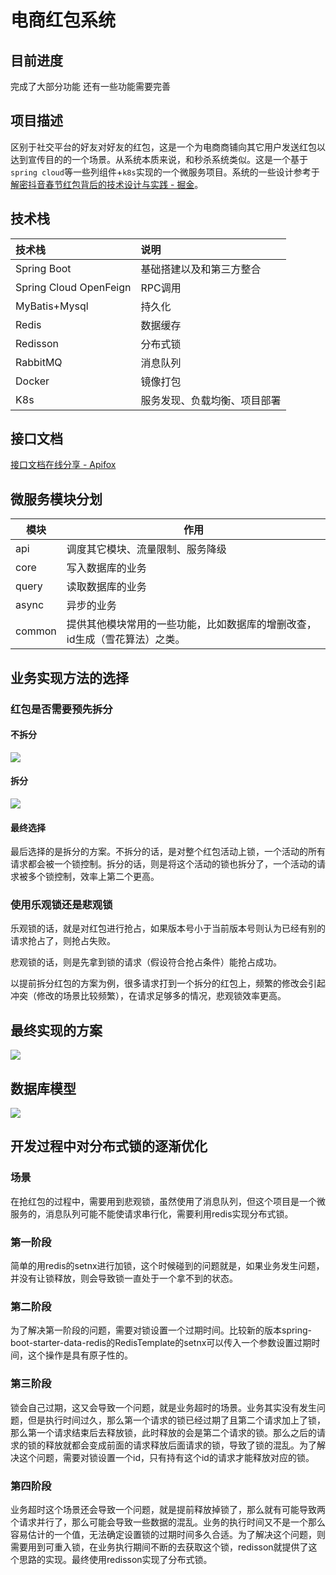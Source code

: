 # 电商红包系统

## 目前进度

完成了大部分功能 还有一些功能需要完善

## 项目描述

区别于社交平台的好友对好友的红包，这是一个为电商商铺向其它用户发送红包以达到宣传目的的一个场景。从系统本质来说，和秒杀系统类似。这是一个基于`spring cloud`等一些列组件+`k8s`实现的一个微服务项目。系统的一些设计参考于[解密抖音春节红包背后的技术设计与实践 - 掘金](https://juejin.cn/post/7111252917151072293)。

## 技术栈

| 技术栈                    | 说明             |
|:-----------------------|:---------------|
| Spring Boot            | 基础搭建以及和第三方整合   |
| Spring Cloud OpenFeign | RPC调用          |
| MyBatis+Mysql          | 持久化            |
| Redis                  | 数据缓存           |
| Redisson               | 分布式锁           |
| RabbitMQ               | 消息队列           |
| Docker                 | 镜像打包           |
| K8s                    | 服务发现、负载均衡、项目部署 |

## 接口文档

[接口文档在线分享 - Apifox](https://www.apifox.cn/apidoc/shared-06d43e5d-7742-4e0a-bb6a-c03fa87e2beb/api-37202006)

## 微服务模块分划

| 模块     | 作用                                     |
| ------ | -------------------------------------- |
| api    | 调度其它模块、流量限制、服务降级                       |
| core   | 写入数据库的业务                               |
| query  | 读取数据库的业务                               |
| async  | 异步的业务                                  |
| common | 提供其他模块常用的一些功能，比如数据库的增删改查，id生成（雪花算法）之类。 |

## 业务实现方法的选择

### 红包是否需要预先拆分

#### 不拆分

![](readme_img/红包不拆分方案.png)

#### 拆分

![](readme_img/红包拆分方案.png)

#### 最终选择

最后选择的是拆分的方案。不拆分的话，是对整个红包活动上锁，一个活动的所有请求都会被一个锁控制。拆分的话，则是将这个活动的锁也拆分了，一个活动的请求被多个锁控制，效率上第二个更高。

### 使用乐观锁还是悲观锁

乐观锁的话，就是对红包进行抢占，如果版本号小于当前版本号则认为已经有别的请求抢占了，则抢占失败。

悲观锁的话，则是先拿到锁的请求（假设符合抢占条件）能抢占成功。

以提前拆分红包的方案为例，很多请求打到一个拆分的红包上，频繁的修改会引起冲突（修改的场景比较频繁），在请求足够多的情况，悲观锁效率更高。

## 最终实现的方案

![](readme_img/最终方案.png)

## 数据库模型

![](readme_img/数据库模型.png)

## 开发过程中对分布式锁的逐渐优化

### 场景

在抢红包的过程中，需要用到悲观锁，虽然使用了消息队列，但这个项目是一个微服务的，消息队列可能不能使请求串行化，需要利用redis实现分布式锁。

### 第一阶段

简单的用redis的setnx进行加锁，这个时候碰到的问题就是，如果业务发生问题，并没有让锁释放，则会导致锁一直处于一个拿不到的状态。

### 第二阶段

为了解决第一阶段的问题，需要对锁设置一个过期时间。比较新的版本spring-boot-starter-data-redis的RedisTemplate的setnx可以传入一个参数设置过期时间，这个操作是具有原子性的。

### 第三阶段

锁会自己过期，这又会导致一个问题，就是业务超时的场景。业务其实没有发生问题，但是执行时间过久，那么第一个请求的锁已经过期了且第二个请求加上了锁，那么第一个请求结束后去释放锁，此时释放的会是第二个请求的锁。那么之后的请求的锁的释放就都会变成前面的请求释放后面请求的锁，导致了锁的混乱。为了解决这个问题，需要对锁设置一个id，只有持有这个id的请求才能释放对应的锁。

### 第四阶段

业务超时这个场景还会导致一个问题，就是提前释放掉锁了，那么就有可能导致两个请求并行了，那么可能会导致一些数据的混乱。业务的执行时间又不是一个那么容易估计的一个值，无法确定设置锁的过期时间多久合适。为了解决这个问题，则需要用到可重入锁，在业务执行期间不断的去获取这个锁，redisson就提供了这个思路的实现。最终使用redisson实现了分布式锁。
